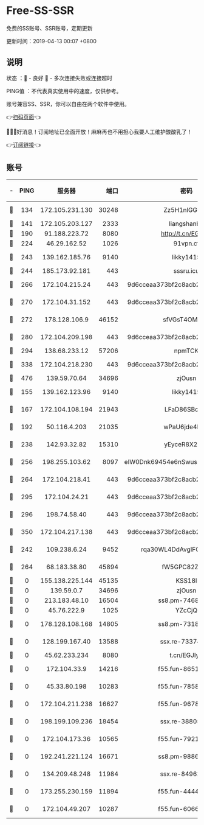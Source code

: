 # Free-SS-SSR

免费的SS账号、SSR账号，定期更新

更新时间：2019-04-13 00:07 +0800

## 说明

状态     ：🙂 - 良好 🙁 - 多次连接失败或连接超时

PING值   ：不代表真实使用中的速度，仅供参考。

账号兼容SS、SSR，你可以自由在两个软件中使用。

👉[扫码页面](https://liesauer.github.io/Free-SS-SSR/)👈

🎉🎉🎉好消息！订阅地址已全面开放！麻麻再也不用担心我要人工维护酸酸乳了！

👉[订阅链接](https://www.liesauer.net/yogurt/subscribe?ACCESS_TOKEN=DAYxR3mMaZAsaqUb)👈

## 账号

|-|PING|服务器|端口|密码|加密方式|区域|
|:----:|:----:|:-----:|-----:|:----:|:----:|:----:|
|🙂|134|172.105.231.130|30248|Zz5H1nlGGKHx|aes-256-cfb|JP|
|🙂|141|172.105.203.127|2333|liangshanbo|chacha20|JP|
|🙂|190|91.188.223.72|8080|http://t.cn/EGJIyrl|rc4-md5|RU|
|🙂|224|46.29.162.52|1026|91vpn.cf|rc4-md5|RU|
|🙂|243|139.162.185.76|9140|likky1415|aes-256-cfb|DE|
|🙂|244|185.173.92.181|443|sssru.icu|rc4-md5|RU|
|🙂|266|172.104.215.24|443|9d6cceaa373bf2c8acb22e60b6a58be6|aes-256-cfb|US|
|🙂|270|172.104.31.152|443|9d6cceaa373bf2c8acb22e60b6a58be6|aes-256-cfb|US|
|🙂|272|178.128.106.9|46152|sfVGsT4OMxHC|aes-256-cfb|SG|
|🙂|280|172.104.209.198|443|9d6cceaa373bf2c8acb22e60b6a58be6|aes-256-cfb|US|
|🙂|294|138.68.233.12|57206|npmTCK|rc4-md5|US|
|🙂|338|172.104.218.230|443|9d6cceaa373bf2c8acb22e60b6a58be6|aes-256-cfb|US|
|🙂|476|139.59.70.64|34696|zjOusn|chacha20|IN|
|🙂|155|139.162.123.96|9140|likky1415|aes-256-cfb|JP|
|🙂|167|172.104.108.194|21943|LFaD86SBq2lY|aes-256-cfb|JP|
|🙂|192|50.116.4.203|21035|wPaU6jde4NZT|aes-256-cfb|US|
|🙂|238|142.93.32.82|15310|yEyceR8X2EVd|aes-256-cfb|GB|
|🙂|256|198.255.103.62|8097|eIW0Dnk69454e6nSwuspv9DmS201tQ0D|aes-256-cfb|US|
|🙂|264|172.104.218.41|443|9d6cceaa373bf2c8acb22e60b6a58be6|aes-256-cfb|US|
|🙂|295|172.104.24.21|443|9d6cceaa373bf2c8acb22e60b6a58be6|aes-256-cfb|US|
|🙂|296|198.74.58.40|443|9d6cceaa373bf2c8acb22e60b6a58be6|aes-256-cfb|US|
|🙂|350|172.104.217.138|443|9d6cceaa373bf2c8acb22e60b6a58be6|aes-256-cfb|US|
|🙁|242|109.238.6.24|9452|rqa30WL4DdAvgIFG6Fs3znzTa|aes-256-cfb|FR|
|🙁|264|68.183.38.80|45894|fW5GPC82Z97G|aes-256-cfb|GB|
|🙁|0|155.138.225.144|45135|KSS18l|rc4-md5|US|
|🙁|0|139.59.0.7|34696|zjOusn|chacha20|IN|
|🙁|0|213.183.48.10|16504|ss8.pm-74689869|rc4-md5|RU|
|🙁|0|45.76.222.9|1025|YZcCjQ|rc4-md5|JP|
|🙁|0|178.128.108.168|14805|ss8.pm-73188848|aes-256-cfb|SG|
|🙁|0|128.199.167.40|13588|ssx.re-73374110|aes-256-cfb|SG|
|🙁|0|45.62.233.234|8080|t.cn/EGJIyrl|rc4-md5|CA|
|🙁|0|172.104.33.9|14216|f55.fun-86515358|aes-256-cfb|SG|
|🙁|0|45.33.80.198|10283|f55.fun-78582823|aes-256-cfb|US|
|🙁|0|172.104.211.238|16627|f55.fun-96789632|aes-256-cfb|US|
|🙁|0|198.199.109.236|18454|ssx.re-38805389|aes-256-cfb|US|
|🙁|0|172.104.173.36|10565|f55.fun-79210636|aes-256-cfb|SG|
|🙁|0|192.241.221.124|16671|ss8.pm-98861372|aes-256-cfb|US|
|🙁|0|134.209.48.248|11984|ssx.re-84962517|aes-256-cfb|US|
|🙁|0|173.255.230.159|11894|f55.fun-44441803|aes-256-cfb|US|
|🙁|0|172.104.49.207|10287|f55.fun-60668643|aes-256-cfb|SG|
